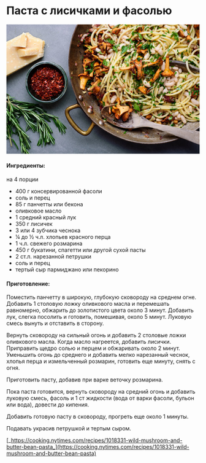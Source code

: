 # Паста с лисичками и фасолью

![](../../pics/05kitch-web1-articlelarge-1.jpg)

#### Ингредиенты:

на 4 порции

* 400 г консервированной фасоли
* соль и перец
* 85 г панчетты или бекона
* оливковое масло
* 1 средний красный лук
* 350 г лисичек
* 3 или 4 зубчика чеснока
* ¼ до ½ ч.л. хлопьев красного перца
* 1 ч.л. свежего розмарина
* 450 г букатини, спагетти или другой сухой пасты
* 2 ст.л. нарезанной петрушки
* соль и перец
* тертый сыр пармиджано или пекорино

#### Приготовление:

Поместить панчетту в широкую, глубокую сковороду на среднем огне. Добавить 1 столовую ложку оливкового масла и перемешать равномерно, обжарить до золотистого цвета около 3 минут. Добавить лук, слегка посолить и готовить, помешивая, около 5 минут. Луковую смесь вынуть и отставить в сторону.

Вернуть сковороду на сильный огонь и добавить 2 столовые ложки оливкового масла. Когда масло нагреется, добавить лисички. Приправить щедро солью и перцем и обжаривать около 2 минут. Уменьшить огонь до среднего и добавить мелко нарезанный чеснок, хлопья перца и измельченный розмарин, готовить еще минуту, снять с огня.

Приготовить пасту, добавив при варке веточку розмарина.

Пока паста готовится, вернуть сковороду на средний огонь и добавить луковую смесь, фасоль и 1 ст жидкости \(вода от варки фасоли, бульон или вода\), довести до кипения.

Добавить готовую пасту в сковороду, прогреть еще около 1 минуты.

Подавать украсив петрушкой и тертым сыром.

[_https://cooking.nytimes.com/recipes/1018331-wild-mushroom-and-butter-bean-pasta_](https://cooking.nytimes.com/recipes/1018331-wild-mushroom-and-butter-bean-pasta)

